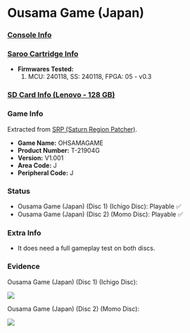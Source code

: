 # Ousama Game (Japan)

### [Console Info](../../../../../Info/Consoles/VA13/README.md)

### [Saroo Cartridge Info](../../../../../Info/Cartridges/RetroGameParadiseStore/1.32F/README.md)

- <b>Firmwares Tested:</b>
  1. MCU: 240118, SS: 240118, FPGA: 05 - v0.3

### [SD Card Info (Lenovo - 128 GB)](../../../../../Info/SdCards/Lenovo/128GB/fat32/README.md)

### Game Info

Extracted from [SRP (Saturn Region Patcher)](https://segaxtreme.net/resources/saturn-region-patcher.81/download).

- <b>Game Name:</b> OHSAMAGAME
- <b>Product Number:</b> T-21904G
- <b>Version:</b> V1.001
- <b>Area Code:</b> J
- <b>Peripheral Code:</b> J

### Status

- Ousama Game (Japan) (Disc 1) (Ichigo Disc): Playable :white_check_mark:
- Ousama Game (Japan) (Disc 2) (Momo Disc): Playable :white_check_mark:

### Extra Info

- It does need a full gameplay test on both discs.

### Evidence

Ousama Game (Japan) (Disc 1) (Ichigo Disc):

[![](https://img.youtube.com/vi/sKW2axdylXg/0.jpg)](https://www.youtube.com/watch?v=sKW2axdylXg)

Ousama Game (Japan) (Disc 2) (Momo Disc):

[![](https://img.youtube.com/vi/Tnn9AX2bc7s/0.jpg)](https://www.youtube.com/watch?v=Tnn9AX2bc7s)
